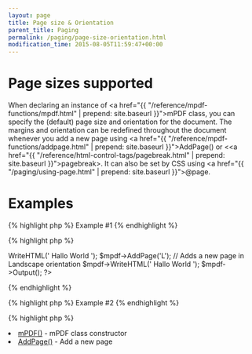 ```yaml
---
layout: page
title: Page size & Orientation
parent_title: Paging
permalink: /paging/page-size-orientation.html
modification_time: 2015-08-05T11:59:47+00:00
---
```


# Page sizes supported

When declaring an instance of <a href="{{ "/reference/mpdf-functions/mpdf.html" | prepend: site.baseurl }}">mPDF</a> class, you can specify the (default) page size and orientation for the document. The margins and orientation can be redefined throughout the document whenever you add a new page using <a href="{{ "/reference/mpdf-functions/addpage.html" | prepend: site.baseurl }}">AddPage()</a> or &lt;<a href="{{ "/reference/html-control-tags/pagebreak.html" | prepend: site.baseurl }}">pagebreak</a>&gt;. It can also be set by CSS using <a href="{{ "/paging/using-page.html" | prepend: site.baseurl }}">@page</a>.

# Examples

{% highlight php %}
Example #1
{% endhighlight %}

{% highlight php %}
<?php

$mpdf = new mPDF('', 'Legal');

$mpdf->WriteHTML('
Hallo World
');

$mpdf->AddPage('L'); // Adds a new page in Landscape orientation

$mpdf->WriteHTML('
Hallo World
');

$mpdf->Output();

?>
{% endhighlight %}

{% highlight php %}
Example #2
{% endhighlight %}

{% highlight php %}
<?php

// Define a default Landscape page size/format by name

$mpdf = new mPDF('utf-8', 'A4-L');

// Define a default page size/format by array - page will be 190mm wide x 236mm height

$mpdf = new mPDF('utf-8', array(190,236));

// Define a default page using all default values except "L" for Landscape orientation

$mpdf = new mPDF('','', 0, '', 15, 15, 16, 16, 9, 9, 'L');
{% endhighlight %}

# See Also

<ul>
<li class="manual_boxlist"><a href="{{ "/reference/mpdf-functions/mpdf.html" | prepend: site.baseurl }}">mPDF()</a> - mPDF class constructor&nbsp;</li>
<li class="manual_boxlist"><a href="{{ "/reference/mpdf-functions/addpage.html" | prepend: site.baseurl }}">AddPage()</a> - Add a new page</li>
</ul>

